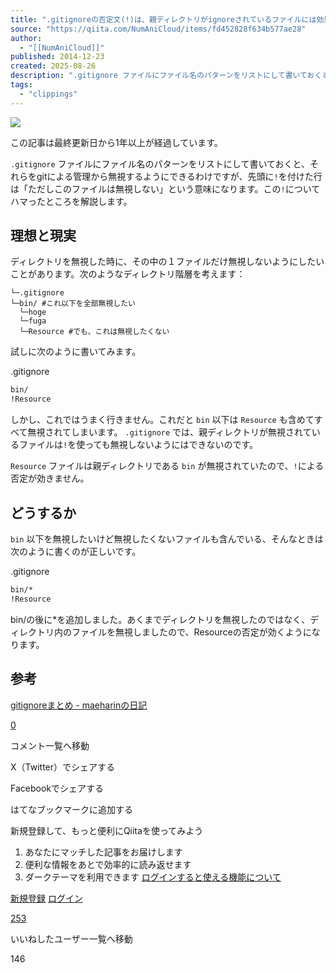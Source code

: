 ```yaml
---
title: ".gitignoreの否定文(!)は、親ディレクトリがignoreされているファイルには効果がない。"
source: "https://qiita.com/NumAniCloud/items/fd452828f634b577ae28"
author:
  - "[[NumAniCloud]]"
published: 2014-12-23
created: 2025-08-26
description: ".gitignore ファイルにファイル名のパターンをリストにして書いておくと、それらをgitによる管理から無視するようにできるわけですが、先頭に!を付けた行は「ただしこのファイルは無視しない」という意味になります。この!についてハマったところを解説します。 理想と現実 ..."
tags:
  - "clippings"
---
```

![](https://relay-dsp.ad-m.asia/dmp/sync/bizmatrix?pid=c3ed207b574cf11376&d=x18o8hduaj&uid=)

この記事は最終更新日から1年以上が経過しています。

`.gitignore` ファイルにファイル名のパターンをリストにして書いておくと、それらをgitによる管理から無視するようにできるわけですが、先頭に`!`を付けた行は「ただしこのファイルは無視しない」という意味になります。この`!`についてハマったところを解説します。

## 理想と現実

ディレクトリを無視した時に、その中の１ファイルだけ無視しないようにしたいことがあります。次のようなディレクトリ階層を考えます：

```text
└─.gitignore
└─bin/ #これ以下を全部無視したい
  └─hoge 
  └─fuga
  └─Resource #でも、これは無視したくない
```

試しに次のように書いてみます。

.gitignore

```txt
bin/
!Resource
```

しかし、これではうまく行きません。これだと `bin` 以下は `Resource` も含めてすべて無視されてしまいます。 `.gitignore` では、親ディレクトリが無視されているファイルは`!`を使っても無視しないようにはできないのです。

`Resource` ファイルは親ディレクトリである `bin` が無視されていたので、`!`による否定が効きません。

## どうするか

`bin` 以下を無視したいけど無視したくないファイルも含んでいる、そんなときは次のように書くのが正しいです。

.gitignore

```txt
bin/*
!Resource
```

bin/の後に\*を追加しました。あくまでディレクトリを無視したのではなく、ディレクトリ内のファイルを無視しましたので、Resourceの否定が効くようになります。

## 参考

[gitignoreまとめ - maeharinの日記](http://d.hatena.ne.jp/maeharin/20130206/gitignore)

[0](https://qiita.com/NumAniCloud/items/#comments)

コメント一覧へ移動

X（Twitter）でシェアする

Facebookでシェアする

はてなブックマークに追加する

新規登録して、もっと便利にQiitaを使ってみよう

1. あなたにマッチした記事をお届けします
2. 便利な情報をあとで効率的に読み返せます
3. ダークテーマを利用できます
[ログインすると使える機能について](https://help.qiita.com/ja/articles/qiita-login-user)

[新規登録](https://qiita.com/signup?callback_action=login_or_signup&redirect_to=%2FNumAniCloud%2Fitems%2Ffd452828f634b577ae28&realm=qiita) [ログイン](https://qiita.com/login?callback_action=login_or_signup&redirect_to=%2FNumAniCloud%2Fitems%2Ffd452828f634b577ae28&realm=qiita)

[253](https://qiita.com/NumAniCloud/items/fd452828f634b577ae28/likers)

いいねしたユーザー一覧へ移動

146